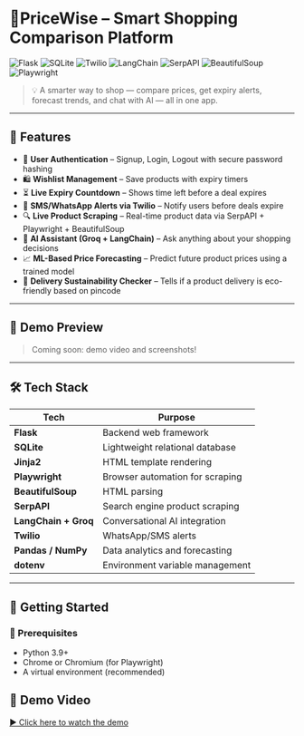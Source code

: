 # 🛒PriceWise – Smart Shopping Comparison Platform

![Flask](https://img.shields.io/badge/Flask-Framework-000000?style=for-the-badge&logo=flask)
![SQLite](https://img.shields.io/badge/SQLite-Database-003B57?style=for-the-badge&logo=sqlite)
![Twilio](https://img.shields.io/badge/Twilio-SMS%20Alerts-F22F46?style=for-the-badge&logo=twilio)
![LangChain](https://img.shields.io/badge/LangChain-Groq%20AI-005571?style=for-the-badge)
![SerpAPI](https://img.shields.io/badge/Search-SerpAPI-yellow?style=for-the-badge)
![BeautifulSoup](https://img.shields.io/badge/Web%20Scraping-BeautifulSoup-green?style=for-the-badge)
![Playwright](https://img.shields.io/badge/Browser%20Automation-Playwright-blueviolet?style=for-the-badge)

> 💡 A smarter way to shop — compare prices, get expiry alerts, forecast trends, and chat with AI — all in one app.

---

## 🌟 Features

- 🔐 **User Authentication** – Signup, Login, Logout with secure password hashing
- 🛍️ **Wishlist Management** – Save products with expiry timers
- ⏳ **Live Expiry Countdown** – Shows time left before a deal expires
- 📩 **SMS/WhatsApp Alerts via Twilio** – Notify users before deals expire
- 🔍 **Live Product Scraping** – Real-time product data via SerpAPI + Playwright + BeautifulSoup
- 🧠 **AI Assistant (Groq + LangChain)** – Ask anything about your shopping decisions
- 📈 **ML-Based Price Forecasting** – Predict future product prices using a trained model
- 🛵 **Delivery Sustainability Checker** – Tells if a product delivery is eco-friendly based on pincode

---

## 🎥 Demo Preview

> Coming soon: demo video and screenshots!

---

## 🛠️ Tech Stack

| Tech              | Purpose                            |
|------------------|------------------------------------|
| **Flask**         | Backend web framework              |
| **SQLite**        | Lightweight relational database    |
| **Jinja2**        | HTML template rendering            |
| **Playwright**    | Browser automation for scraping    |
| **BeautifulSoup** | HTML parsing                       |
| **SerpAPI**       | Search engine product scraping     |
| **LangChain + Groq** | Conversational AI integration  |
| **Twilio**        | WhatsApp/SMS alerts                |
| **Pandas / NumPy**| Data analytics and forecasting     |
| **dotenv**        | Environment variable management    |

---

## 🚀 Getting Started

### 🧾 Prerequisites

- Python 3.9+
- Chrome or Chromium (for Playwright)
- A virtual environment (recommended)



## 🎥 Demo Video

[▶️ Click here to watch the demo](https://drive.google.com/file/d/1i7ErsMe6nF74-O5_AI1n5WBW8XOPVAEj/view?usp=sharing)

